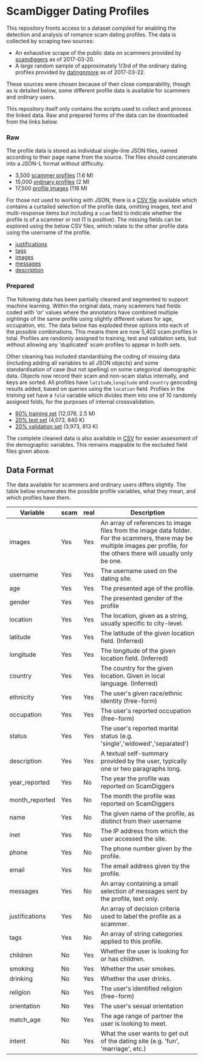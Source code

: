 # ScamDigger Dating Profiles

This repository fronts access to a dataset compiled for enabling the detection
and analysis of romance scam dating profiles. The data is collected by scraping
two sources:

+ An exhaustive scrape of the public data on scammers provided by [scamdiggers](http://scamdigger.com) as of 2017-03-20.
+ A large random sample of approximately 1/3rd of the ordinary dating profiles provided by [datingnmore](http://datingnmore.com) as of 2017-03-22. 

These sources were chosen because of their close comparability, though as is
detailed below, some different profile data is available for scammers and
ordinary users. 

This repository itself only contains the scripts used to collect and process the linked 
data. Raw and prepared forms of the data can be downloaded from the links below.

### Raw

The profile data is stored as individual single-line JSON files, named according
to their page name from the source. The files should concatenate into a JSON-L
format without difficulty.

+ 3,500 [scammer profiles](http://betaname.net/resources/data/romance/scam-profiles.tar.gz) (1.6 M)
+ 15,000 [ordinary profiles](http://betaname.net/resources/data/romance/real-profiles.tar.gz) (2 M)
+ 17,500 [profile images](http://betaname.net/resources/data/romance/images.tar.gz) (118 M)

For those not used to working with JSON, there is a [CSV file](http://betaname.net/resources/data/romance/profiles.csv)
 available which contains a curtailed selection of the profile data, omitting images, text and 
multi-response items but including a `scam` field to indicate whether the
profile is of a scammer or not (1 is positive). The missing fields can be explored using the below CSV files,
which relate to the other profile data using the username of the profile.

+ [justifications](http://betaname.net/resources/data/romance/justifications.csv)
+ [tags](http://betaname.net/resources/data/romance/tags.csv)
+ [images](http://betaname.net/resources/data/romance/images.csv)
+ [messages](http://betaname.net/resources/data/romance/messages.csv)
+ [description](http://betaname.net/resources/data/romance/description.csv)


### Prepared

The following data has been partially cleaned and segmented to support machine learning. Within the original data,
many scammers had fields coded with 'or' values where the annotators have combined multiple sightings of the same
profile using slightly different values for age, occupation, etc. The data below has exploded these options into each 
of the possible combinations. This means there are now 5,402 scam profiles in total. Profiles are randomly assigned to
training, test and validation sets, but without allowing any 'duplicated' scam profiles to appear in both sets.

Other cleaning has included standardising the coding of missing data (including adding all variables to all JSON objects)
and some standardisation of case (but not spelling) on some categorical demographic data. Objects now record their scam
and non-scam status internally, and keys are sorted. All profiles have `latitude`,`longitude` and `country` geocoding
results added, based on queries using the `location` field. Profiles in the _training_ set have a `fold` variable which
divides them into one of 10 randomly assigned folds, for the purposes of internal crossvalidation.

+  [60% training set](http://betaname.net/resources/data/romance/newtrain.tar.gz) (12,076, 2.5 M) 
+  [20% test set](http://betaname.net/resources/data/romance/newtest.tar.gz) (4,073, 840 K)
+  [20% validation set](http://betaname.net/resources/data/romance/newvalidation.tar.gz) (3,973, 813 K)

The complete cleaned data is also available in [CSV](http://betaname.net/resources/data/romance/clean.csv) for easier 
assessment of the demographic variables. This remains mappable to the excluded field files given above.

## Data Format

The data available for scammers and ordinary users differs slightly. The table
below enumerates the possible profile variables, what they mean, and which
profiles have them.

| Variable | scam | real | Description |
|----------|------|------|-------------|
| images   | Yes  | Yes  | An array of references to image files from the image data folder. For the scammers, there may be multiple images per profile, for the others there will usually only be one. |
| username   | Yes  | Yes  | The username used on the dating site. |
| age   | Yes  | Yes  | The presented age of the profile. |
| gender   | Yes  | Yes  | The presented gender of the profile |
| location   | Yes  | Yes  | The location, given as a string, usually specific to city-level. |
| latitude   | Yes  | Yes  | The latitude of the given location field. (Inferred) |
| longitude   | Yes  | Yes  | The longitude of the given location field. (Inferred) |
| country   | Yes  | Yes  | The country for the given location. Given in local language. (Inferred) |
| ethnicity | Yes | Yes | The user's given race/ethnic identity (free-form) |
| occupation | Yes | Yes | The user's reported occupation (free-form) |
| status | Yes | Yes | The user's reported marital status (e.g. 'single','widowed','separated') |
| description | Yes | Yes | A textual self-summary provided by the user, typically one or two paragraphs long. |
| year_reported | Yes | No | The year the profile was reported on ScamDiggers |
| month_reported | Yes | No | The month the profile was reported on ScamDiggers |
| name | Yes | No | The given name of the profile, as distinct from their username |
| inet | Yes | No | The IP address from which the user accessed the site. |
| phone | Yes | No | The phone number given by the profile. |
| email | Yes | No | The email address given by the profile. |
| messages | Yes | No | An array containing a small selection of messages sent by the profile, text only. |
| justifications | Yes | No | An array of decision criteria used to label the profile as a scammer. |
| tags | Yes | No | An array of string categories applied to this profile. |
| children | No | Yes | Whether the user is looking for or has children. |
| smoking | No | Yes | Whether the user smokes. |
| drinking | No | Yes | Whether the user drinks. |
| religion | No | Yes | The user's identified religion (free-form) |
| orientation | No | Yes | The user's sexual orientation |
| match_age | No | Yes | The age range of partner the user is looking to meet. |
| intent | No | Yes | What the user wants to get out of the dating site (e.g. 'fun', 'marriage', etc.) | 

